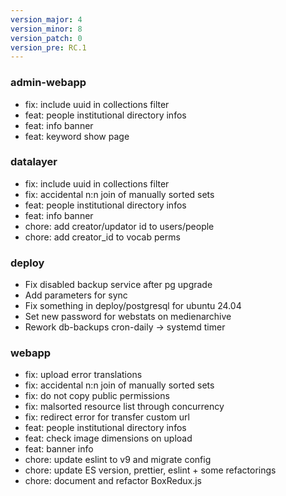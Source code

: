 ```yaml
---
version_major: 4
version_minor: 8
version_patch: 0
version_pre: RC.1
---
```


### admin-webapp

- fix: include uuid in collections filter
- feat: people institutional directory infos
- feat: info banner
- feat: keyword show page

### datalayer

- fix: include uuid in collections filter
- fix: accidental n:n join of manually sorted sets
- feat: people institutional directory infos
- feat: info banner
- chore: add creator/updator id to users/people
- chore: add creator_id to vocab perms

### deploy

- Fix disabled backup service after pg upgrade
- Add parameters for sync
- Fix something in deploy/postgresql for ubuntu 24.04
- Set new password for webstats on medienarchive
- Rework db-backups cron-daily -> systemd timer

### webapp

- fix: upload error translations
- fix: accidental n:n join of manually sorted sets
- fix: do not copy public permissions
- fix: malsorted resource list through concurrency
- fix: redirect error for transfer custom url
- feat: people institutional directory infos
- feat: check image dimensions on upload
- feat: banner info
- chore: update eslint to v9 and migrate config
- chore: update ES version, prettier, eslint + some refactorings
- chore: document and refactor BoxRedux.js
